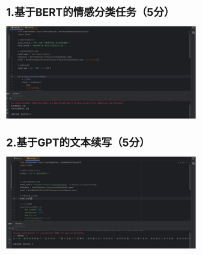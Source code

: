 # 1.基于BERT的情感分类任务（5分）
<img src="https://github.com/13533042848lzy/LZY/blob/main/12/%E6%88%AA%E5%9B%BE1.png" width="800" >

# 2.基于GPT的文本续写（5分）
<img src="https://github.com/13533042848lzy/LZY/blob/main/12/%E6%88%AA%E5%9B%BE2.png" width="800" >
